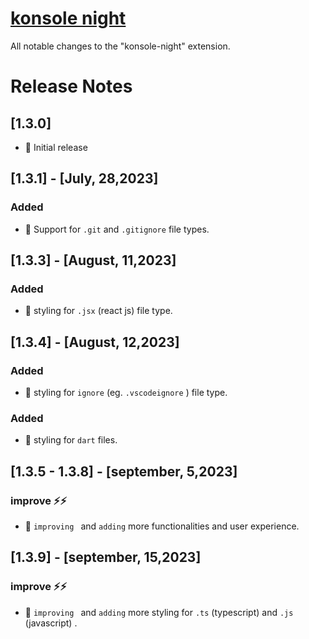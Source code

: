 # [konsole night](https://marketplace.visualstudio.com/items?itemName=Enoslyznne.konsole-night)

All notable changes to the "konsole-night" extension.

# Release Notes
## [1.3.0]

- 🚀 Initial release

## [1.3.1] - [July, 28,2023]

### Added

- 🌟 Support for `.git` and `.gitignore` file types.

## [1.3.3] - [August, 11,2023]

### Added

- 🌟  styling for `.jsx` (react js)  file type.

## [1.3.4] - [August, 12,2023]

### Added

- 🌟  styling for `ignore` (eg. `.vscodeignore` )  file type.

### Added

- 🌟  styling for `dart`  files.


## [1.3.5 - 1.3.8] - [september, 5,2023]

### improve ⚡️⚡️

- 🚀 `improving ` and `adding` more functionalities and user experience.


## [1.3.9] - [september, 15,2023]

### improve ⚡️⚡️

- 🚀 `improving ` and `adding` more styling for `.ts` (typescript) and `.js` (javascript) . 

